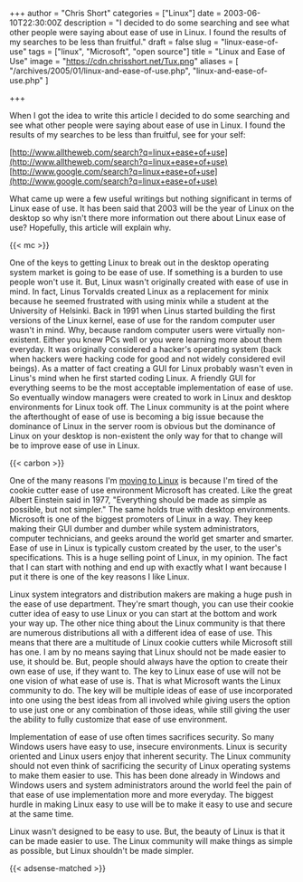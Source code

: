 +++
author = "Chris Short"
categories = ["Linux"]
date = 2003-06-10T22:30:00Z
description = "I decided to do some searching and see what other people were saying about ease of use in Linux. I found the results of my searches to be less than fruitful."
draft = false
slug = "linux-ease-of-use"
tags = ["linux", "Microsoft", "open source"]
title = "Linux and Ease of Use"
image = "https://cdn.chrisshort.net/Tux.png"
aliases = [
    "/archives/2005/01/linux-and-ease-of-use.php",
    "linux-and-ease-of-use.php"
    ]

+++

When I got the idea to write this article I decided to do some searching and see what other people were saying about ease of use in Linux. I found the results of my searches to be less than fruitful, see for your self:

[http://www.alltheweb.com/search?q=linux+ease+of+use](http://www.alltheweb.com/search?q=linux+ease+of+use)
[http://www.google.com/search?q=linux+ease+of+use](http://www.google.com/search?q=linux+ease+of+use)

What came up were a few useful writings but nothing significant in terms of Linux ease of use. It has been said that 2003 will be the year of Linux on the desktop so why isn't there more information out there about Linux ease of use? Hopefully, this article will explain why.

{{< mc >}}

One of the keys to getting Linux to break out in the desktop operating system market is going to be ease of use. If something is a burden to use people won't use it. But, Linux wasn't originally created with ease of use in mind. In fact, Linus Torvalds created Linux as a replacement for minix because he seemed frustrated with using minix while a student at the University of Helsinki. Back in 1991 when Linus started building the first versions of the Linux kernel, ease of use for the random computer user wasn't in mind. Why, because random computer users were virtually non-existent. Either you knew PCs well or you were learning more about them everyday. It was originally considered a hacker's operating system (back when hackers were hacking code for good and not widely considered evil beings). As a matter of fact creating a GUI for Linux probably wasn't even in Linus's mind when he first started coding Linux. A friendly GUI for everything seems to be the most acceptable implementation of ease of use. So eventually window managers were created to work in Linux and desktop environments for Linux took off. The Linux community is at the point where the afterthought of ease of use is becoming a big issue because the dominance of Linux in the server room is obvious but the dominance of Linux on your desktop is non-existent the only way for that to change will be to improve ease of use in Linux.

{{< carbon >}}

One of the many reasons I'm [moving to Linux](/moving-to-linux/) is because I'm tired of the cookie cutter ease of use environment Microsoft has created. Like the great Albert Einstein said in 1977, "Everything should be made as simple as possible, but not simpler." The same holds true with desktop environments. Microsoft is one of the biggest promoters of Linux in a way. They keep making their GUI dumber and dumber while system administrators, computer technicians, and geeks around the world get smarter and smarter. Ease of use in Linux is typically custom created by the user, to the user's specifications. This is a huge selling point of Linux, in my opinion. The fact that I can start with nothing and end up with exactly what I want because I put it there is one of the key reasons I like Linux.

Linux system integrators and distribution makers are making a huge push in the ease of use department. They're smart though, you can use their cookie cutter idea of easy to use Linux or you can start at the bottom and work your way up. The other nice thing about the Linux community is that there are numerous distributions all with a different idea of ease of use. This means that there are a multitude of Linux cookie cutters while Microsoft still has one. I am by no means saying that Linux should not be made easier to use, it should be. But, people should always have the option to create their own ease of use, if they want to. The key to Linux ease of use will not be one vision of what ease of use is. That is what Microsoft wants the Linux community to do. The key will be multiple ideas of ease of use incorporated into one using the best ideas from all involved while giving users the option to use just one or any combination of those ideas, while still giving the user the ability to fully customize that ease of use environment.

Implementation of ease of use often times sacrifices security. So many Windows users have easy to use, insecure environments. Linux is security oriented and Linux users enjoy that inherent security. The Linux community should not even think of sacrificing the security of Linux operating systems to make them easier to use. This has been done already in Windows and Windows users and system administrators around the world feel the pain of that ease of use implementation more and more everyday. The biggest hurdle in making Linux easy to use will be to make it easy to use and secure at the same time.

Linux wasn't designed to be easy to use. But, the beauty of Linux is that it can be made easier to use. The Linux community will make things as simple as possible, but Linux shouldn't be made simpler.

{{< adsense-matched >}}
